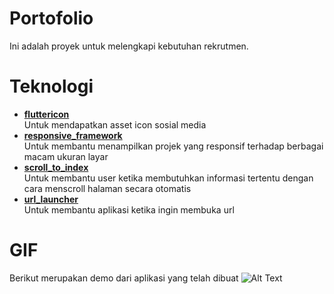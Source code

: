# Portofolio
Ini adalah proyek untuk melengkapi kebutuhan rekrutmen.

# Teknologi

- [**fluttericon**](https://pub.dev/packages/fluttericon)  
Untuk mendapatkan asset icon sosial media
- [**responsive_framework**](https://pub.dev/packages/responsive_framework)  
Untuk membantu menampilkan projek yang responsif terhadap berbagai macam ukuran layar
- [**scroll_to_index**](https://pub.dev/packages/scroll_to_index)  
Untuk membantu user ketika membutuhkan informasi tertentu dengan cara menscroll halaman secara otomatis
- [**url_launcher**](https://pub.dev/packages/url_launcher)  
Untuk membantu aplikasi ketika ingin membuka url

# GIF
Berikut merupakan demo dari aplikasi yang telah dibuat
![Alt Text](https://github.com/Harits19/portofolio_web/raw/main/demo/demo.gif)
